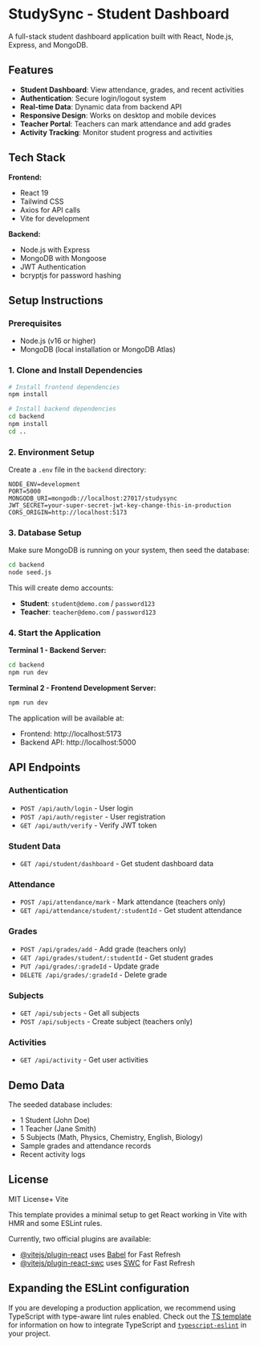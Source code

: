# StudySync - Student Dashboard

A full-stack student dashboard application built with React, Node.js, Express, and MongoDB.

## Features

- **Student Dashboard**: View attendance, grades, and recent activities
- **Authentication**: Secure login/logout system
- **Real-time Data**: Dynamic data from backend API
- **Responsive Design**: Works on desktop and mobile devices
- **Teacher Portal**: Teachers can mark attendance and add grades
- **Activity Tracking**: Monitor student progress and activities

## Tech Stack

**Frontend:**
- React 19
- Tailwind CSS
- Axios for API calls
- Vite for development

**Backend:**
- Node.js with Express
- MongoDB with Mongoose
- JWT Authentication
- bcryptjs for password hashing

## Setup Instructions

### Prerequisites
- Node.js (v16 or higher)
- MongoDB (local installation or MongoDB Atlas)

### 1. Clone and Install Dependencies

```bash
# Install frontend dependencies
npm install

# Install backend dependencies
cd backend
npm install
cd ..
```

### 2. Environment Setup

Create a `.env` file in the `backend` directory:

```env
NODE_ENV=development
PORT=5000
MONGODB_URI=mongodb://localhost:27017/studysync
JWT_SECRET=your-super-secret-jwt-key-change-this-in-production
CORS_ORIGIN=http://localhost:5173
```

### 3. Database Setup

Make sure MongoDB is running on your system, then seed the database:

```bash
cd backend
node seed.js
```

This will create demo accounts:
- **Student**: `student@demo.com` / `password123`
- **Teacher**: `teacher@demo.com` / `password123`

### 4. Start the Application

**Terminal 1 - Backend Server:**
```bash
cd backend
npm run dev
```

**Terminal 2 - Frontend Development Server:**
```bash
npm run dev
```

The application will be available at:
- Frontend: http://localhost:5173
- Backend API: http://localhost:5000

## API Endpoints

### Authentication
- `POST /api/auth/login` - User login
- `POST /api/auth/register` - User registration
- `GET /api/auth/verify` - Verify JWT token

### Student Data
- `GET /api/student/dashboard` - Get student dashboard data

### Attendance
- `POST /api/attendance/mark` - Mark attendance (teachers only)
- `GET /api/attendance/student/:studentId` - Get student attendance

### Grades
- `POST /api/grades/add` - Add grade (teachers only)
- `GET /api/grades/student/:studentId` - Get student grades
- `PUT /api/grades/:gradeId` - Update grade
- `DELETE /api/grades/:gradeId` - Delete grade

### Subjects
- `GET /api/subjects` - Get all subjects
- `POST /api/subjects` - Create subject (teachers only)

### Activities
- `GET /api/activity` - Get user activities

## Demo Data

The seeded database includes:
- 1 Student (John Doe)
- 1 Teacher (Jane Smith)
- 5 Subjects (Math, Physics, Chemistry, English, Biology)
- Sample grades and attendance records
- Recent activity logs

## License

MIT License+ Vite

This template provides a minimal setup to get React working in Vite with HMR and some ESLint rules.

Currently, two official plugins are available:

- [@vitejs/plugin-react](https://github.com/vitejs/vite-plugin-react/blob/main/packages/plugin-react) uses [Babel](https://babeljs.io/) for Fast Refresh
- [@vitejs/plugin-react-swc](https://github.com/vitejs/vite-plugin-react/blob/main/packages/plugin-react-swc) uses [SWC](https://swc.rs/) for Fast Refresh

## Expanding the ESLint configuration

If you are developing a production application, we recommend using TypeScript with type-aware lint rules enabled. Check out the [TS template](https://github.com/vitejs/vite/tree/main/packages/create-vite/template-react-ts) for information on how to integrate TypeScript and [`typescript-eslint`](https://typescript-eslint.io) in your project.
